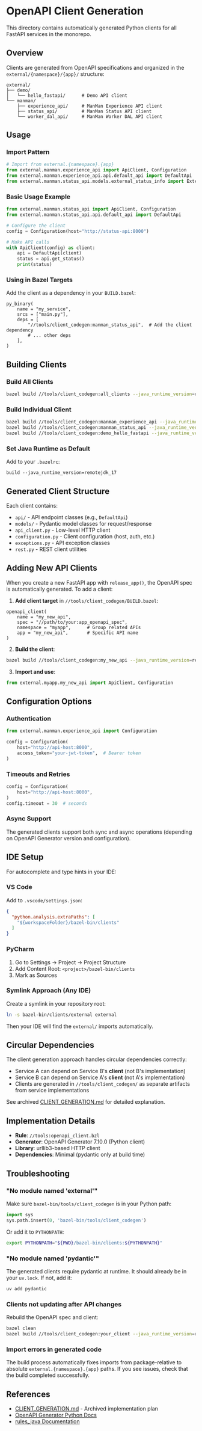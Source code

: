 # OpenAPI Client Generation

This directory contains automatically generated Python clients for all FastAPI services in the monorepo.

## Overview

Clients are generated from OpenAPI specifications and organized in the `external/{namespace}/{app}/` structure:

```
external/
├── demo/
│   └── hello_fastapi/      # Demo API client
└── manman/
    ├── experience_api/     # ManMan Experience API client
    ├── status_api/         # ManMan Status API client
    └── worker_dal_api/     # ManMan Worker DAL API client
```

## Usage

### Import Pattern

```python
# Import from external.{namespace}.{app}
from external.manman.experience_api import ApiClient, Configuration
from external.manman.experience_api.api.default_api import DefaultApi
from external.manman.status_api.models.external_status_info import ExternalStatusInfo
```

### Basic Usage Example

```python
from external.manman.status_api import ApiClient, Configuration
from external.manman.status_api.api.default_api import DefaultApi

# Configure the client
config = Configuration(host="http://status-api:8000")

# Make API calls
with ApiClient(config) as client:
    api = DefaultApi(client)
    status = api.get_status()
    print(status)
```

### Using in Bazel Targets

Add the client as a dependency in your `BUILD.bazel`:

```starlark
py_binary(
    name = "my_service",
    srcs = ["main.py"],
    deps = [
        "//tools/client_codegen:manman_status_api",  # Add the client dependency
        # ... other deps
    ],
)
```

## Building Clients

### Build All Clients

```bash
bazel build //tools/client_codegen:all_clients --java_runtime_version=remotejdk_17
```

### Build Individual Client

```bash
bazel build //tools/client_codegen:manman_experience_api --java_runtime_version=remotejdk_17
bazel build //tools/client_codegen:manman_status_api --java_runtime_version=remotejdk_17
bazel build //tools/client_codegen:demo_hello_fastapi --java_runtime_version=remotejdk_17
```

### Set Java Runtime as Default

Add to your `.bazelrc`:
```
build --java_runtime_version=remotejdk_17
```

## Generated Client Structure

Each client contains:

- `api/` - API endpoint classes (e.g., `DefaultApi`)
- `models/` - Pydantic model classes for request/response
- `api_client.py` - Low-level HTTP client
- `configuration.py` - Client configuration (host, auth, etc.)
- `exceptions.py` - API exception classes
- `rest.py` - REST client utilities

## Adding New API Clients

When you create a new FastAPI app with `release_app()`, the OpenAPI spec is automatically generated. To add a client:

1. **Add client target** in `//tools/client_codegen/BUILD.bazel`:

```starlark
openapi_client(
    name = "my_new_api",
    spec = "//path/to/your:app_openapi_spec",
    namespace = "myapp",      # Group related APIs
    app = "my_new_api",       # Specific API name
)
```

2. **Build the client**:

```bash
bazel build //tools/client_codegen:my_new_api --java_runtime_version=remotejdk_17
```

3. **Import and use**:

```python
from external.myapp.my_new_api import ApiClient, Configuration
```

## Configuration Options

### Authentication

```python
from external.manman.experience_api import Configuration

config = Configuration(
    host="http://api-host:8000",
    access_token="your-jwt-token",  # Bearer token
)
```

### Timeouts and Retries

```python
config = Configuration(
    host="http://api-host:8000",
)
config.timeout = 30  # seconds
```

### Async Support

The generated clients support both sync and async operations (depending on OpenAPI Generator version and configuration).

## IDE Setup

For autocomplete and type hints in your IDE:

### VS Code

Add to `.vscode/settings.json`:

```json
{
  "python.analysis.extraPaths": [
    "${workspaceFolder}/bazel-bin/clients"
  ]
}
```

### PyCharm

1. Go to Settings → Project → Project Structure
2. Add Content Root: `<project>/bazel-bin/clients`
3. Mark as Sources

### Symlink Approach (Any IDE)

Create a symlink in your repository root:

```bash
ln -s bazel-bin/clients/external external
```

Then your IDE will find the `external/` imports automatically.

## Circular Dependencies

The client generation approach handles circular dependencies correctly:

- Service A can depend on Service B's **client** (not B's implementation)
- Service B can depend on Service A's **client** (not A's implementation)
- Clients are generated in `//tools/client_codegen/` as separate artifacts from service implementations

See archived [CLIENT_GENERATION.md](../docs/archive/CLIENT_GENERATION.md) for detailed explanation.

## Implementation Details

- **Rule**: `//tools:openapi_client.bzl`
- **Generator**: OpenAPI Generator 7.10.0 (Python client)
- **Library**: urllib3-based HTTP client
- **Dependencies**: Minimal (pydantic only at build time)

## Troubleshooting

### "No module named 'external'"

Make sure `bazel-bin/tools/client_codegen` is in your Python path:

```python
import sys
sys.path.insert(0, 'bazel-bin/tools/client_codegen')
```

Or add it to `PYTHONPATH`:

```bash
export PYTHONPATH="${PWD}/bazel-bin/clients:${PYTHONPATH}"
```

### "No module named 'pydantic'"

The generated clients require pydantic at runtime. It should already be in your `uv.lock`. If not, add it:

```bash
uv add pydantic
```

### Clients not updating after API changes

Rebuild the OpenAPI spec and client:

```bash
bazel clean
bazel build //tools/client_codegen:your_client --java_runtime_version=remotejdk_17
```

### Import errors in generated code

The build process automatically fixes imports from package-relative to absolute `external.{namespace}.{app}` paths. If you see issues, check that the build completed successfully.

## References

- [CLIENT_GENERATION.md](../docs/archive/CLIENT_GENERATION.md) - Archived implementation plan
- [OpenAPI Generator Python Docs](https://openapi-generator.tech/docs/generators/python)
- [rules_java Documentation](https://github.com/bazelbuild/rules_java)
